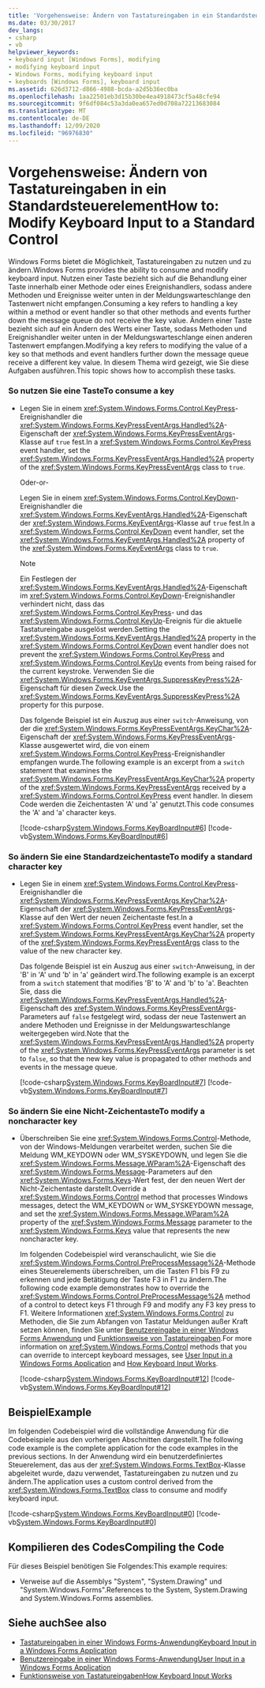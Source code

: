 ```yaml
---
title: 'Vorgehensweise: Ändern von Tastatureingaben in ein Standardsteuerelement'
ms.date: 03/30/2017
dev_langs:
- csharp
- vb
helpviewer_keywords:
- keyboard input [Windows Forms], modifying
- modifying keyboard input
- Windows Forms, modifying keyboard input
- keyboards [Windows Forms], keyboard input
ms.assetid: 626d3712-d866-4988-bcda-a2d5b36ec0ba
ms.openlocfilehash: 1aa22501eb3d15b30be4ea4918473cf5a48cfe94
ms.sourcegitcommit: 9f6df084c53a3da0ea657ed0d708a72213683084
ms.translationtype: MT
ms.contentlocale: de-DE
ms.lasthandoff: 12/09/2020
ms.locfileid: "96976830"
---
```

# <a name="how-to-modify-keyboard-input-to-a-standard-control"></a><span data-ttu-id="c8c93-102">Vorgehensweise: Ändern von Tastatureingaben in ein Standardsteuerelement</span><span class="sxs-lookup"><span data-stu-id="c8c93-102">How to: Modify Keyboard Input to a Standard Control</span></span>
<span data-ttu-id="c8c93-103">Windows Forms bietet die Möglichkeit, Tastatureingaben zu nutzen und zu ändern.</span><span class="sxs-lookup"><span data-stu-id="c8c93-103">Windows Forms provides the ability to consume and modify keyboard input.</span></span> <span data-ttu-id="c8c93-104">Nutzen einer Taste bezieht sich auf die Behandlung einer Taste innerhalb einer Methode oder eines Ereignishandlers, sodass andere Methoden und Ereignisse weiter unten in der Meldungswarteschlange den Tastenwert nicht empfangen.</span><span class="sxs-lookup"><span data-stu-id="c8c93-104">Consuming a key refers to handling a key within a method or event handler so that other methods and events further down the message queue do not receive the key value.</span></span> <span data-ttu-id="c8c93-105">Ändern einer Taste bezieht sich auf ein Ändern des Werts einer Taste, sodass Methoden und Ereignishandler weiter unten in der Meldungswarteschlange einen anderen Tastenwert empfangen.</span><span class="sxs-lookup"><span data-stu-id="c8c93-105">Modifying a key refers to modifying the value of a key so that methods and event handlers further down the message queue receive a different key value.</span></span> <span data-ttu-id="c8c93-106">In diesem Thema wird gezeigt, wie Sie diese Aufgaben ausführen.</span><span class="sxs-lookup"><span data-stu-id="c8c93-106">This topic shows how to accomplish these tasks.</span></span>  
  
### <a name="to-consume-a-key"></a><span data-ttu-id="c8c93-107">So nutzen Sie eine Taste</span><span class="sxs-lookup"><span data-stu-id="c8c93-107">To consume a key</span></span>  
  
- <span data-ttu-id="c8c93-108">Legen Sie in einem <xref:System.Windows.Forms.Control.KeyPress>-Ereignishandler die <xref:System.Windows.Forms.KeyPressEventArgs.Handled%2A>-Eigenschaft der <xref:System.Windows.Forms.KeyPressEventArgs>-Klasse auf `true` fest.</span><span class="sxs-lookup"><span data-stu-id="c8c93-108">In a <xref:System.Windows.Forms.Control.KeyPress> event handler, set the <xref:System.Windows.Forms.KeyPressEventArgs.Handled%2A> property of the <xref:System.Windows.Forms.KeyPressEventArgs> class to `true`.</span></span>  
  
     <span data-ttu-id="c8c93-109">Oder</span><span class="sxs-lookup"><span data-stu-id="c8c93-109">-or-</span></span>  
  
     <span data-ttu-id="c8c93-110">Legen Sie in einem <xref:System.Windows.Forms.Control.KeyDown>-Ereignishandler die <xref:System.Windows.Forms.KeyEventArgs.Handled%2A>-Eigenschaft der <xref:System.Windows.Forms.KeyEventArgs>-Klasse auf `true` fest.</span><span class="sxs-lookup"><span data-stu-id="c8c93-110">In a <xref:System.Windows.Forms.Control.KeyDown> event handler, set the <xref:System.Windows.Forms.KeyEventArgs.Handled%2A> property of the <xref:System.Windows.Forms.KeyEventArgs> class to `true`.</span></span>  
  
    > [!NOTE]
    > <span data-ttu-id="c8c93-111">Ein Festlegen der <xref:System.Windows.Forms.KeyEventArgs.Handled%2A>-Eigenschaft im <xref:System.Windows.Forms.Control.KeyDown>-Ereignishandler verhindert nicht, dass das <xref:System.Windows.Forms.Control.KeyPress>- und das <xref:System.Windows.Forms.Control.KeyUp>-Ereignis für die aktuelle Tastatureingabe ausgelöst werden.</span><span class="sxs-lookup"><span data-stu-id="c8c93-111">Setting the <xref:System.Windows.Forms.KeyEventArgs.Handled%2A> property in the <xref:System.Windows.Forms.Control.KeyDown> event handler does not prevent the <xref:System.Windows.Forms.Control.KeyPress> and <xref:System.Windows.Forms.Control.KeyUp> events from being raised for the current keystroke.</span></span> <span data-ttu-id="c8c93-112">Verwenden Sie die <xref:System.Windows.Forms.KeyEventArgs.SuppressKeyPress%2A>-Eigenschaft für diesen Zweck.</span><span class="sxs-lookup"><span data-stu-id="c8c93-112">Use the <xref:System.Windows.Forms.KeyEventArgs.SuppressKeyPress%2A> property for this purpose.</span></span>  
  
     <span data-ttu-id="c8c93-113">Das folgende Beispiel ist ein Auszug aus einer `switch`-Anweisung, von der die <xref:System.Windows.Forms.KeyPressEventArgs.KeyChar%2A>-Eigenschaft der <xref:System.Windows.Forms.KeyPressEventArgs>-Klasse ausgewertet wird, die von einem <xref:System.Windows.Forms.Control.KeyPress>-Ereignishandler empfangen wurde.</span><span class="sxs-lookup"><span data-stu-id="c8c93-113">The following example is an excerpt from a `switch` statement that examines the <xref:System.Windows.Forms.KeyPressEventArgs.KeyChar%2A> property of the <xref:System.Windows.Forms.KeyPressEventArgs> received by a <xref:System.Windows.Forms.Control.KeyPress> event handler.</span></span> <span data-ttu-id="c8c93-114">In diesem Code werden die Zeichentasten 'A' und 'a' genutzt.</span><span class="sxs-lookup"><span data-stu-id="c8c93-114">This code consumes the 'A' and 'a' character keys.</span></span>  
  
     [!code-csharp[System.Windows.Forms.KeyBoardInput#6](~/samples/snippets/csharp/VS_Snippets_Winforms/System.Windows.Forms.KeyboardInput/CS/form1.cs#6)]
     [!code-vb[System.Windows.Forms.KeyBoardInput#6](~/samples/snippets/visualbasic/VS_Snippets_Winforms/System.Windows.Forms.KeyboardInput/VB/form1.vb#6)]  
  
### <a name="to-modify-a-standard-character-key"></a><span data-ttu-id="c8c93-115">So ändern Sie eine Standardzeichentaste</span><span class="sxs-lookup"><span data-stu-id="c8c93-115">To modify a standard character key</span></span>  
  
- <span data-ttu-id="c8c93-116">Legen Sie in einem <xref:System.Windows.Forms.Control.KeyPress>-Ereignishandler die <xref:System.Windows.Forms.KeyPressEventArgs.KeyChar%2A>-Eigenschaft der <xref:System.Windows.Forms.KeyPressEventArgs>-Klasse auf den Wert der neuen Zeichentaste fest.</span><span class="sxs-lookup"><span data-stu-id="c8c93-116">In a <xref:System.Windows.Forms.Control.KeyPress> event handler, set the <xref:System.Windows.Forms.KeyPressEventArgs.KeyChar%2A> property of the <xref:System.Windows.Forms.KeyPressEventArgs> class to the value of the new character key.</span></span>  
  
     <span data-ttu-id="c8c93-117">Das folgende Beispiel ist ein Auszug aus einer `switch`-Anweisung, in der 'B' in 'A' und 'b' in 'a' geändert wird.</span><span class="sxs-lookup"><span data-stu-id="c8c93-117">The following example is an excerpt from a `switch` statement that modifies 'B' to 'A' and 'b' to 'a'.</span></span> <span data-ttu-id="c8c93-118">Beachten Sie, dass die <xref:System.Windows.Forms.KeyPressEventArgs.Handled%2A>-Eigenschaft des <xref:System.Windows.Forms.KeyPressEventArgs>-Parameters auf `false` festgelegt wird, sodass der neue Tastenwert an andere Methoden und Ereignisse in der Meldungswarteschlange weitergegeben wird.</span><span class="sxs-lookup"><span data-stu-id="c8c93-118">Note that the <xref:System.Windows.Forms.KeyPressEventArgs.Handled%2A> property of the <xref:System.Windows.Forms.KeyPressEventArgs> parameter is set to `false`, so that the new key value is propagated to other methods and events in the message queue.</span></span>  
  
     [!code-csharp[System.Windows.Forms.KeyBoardInput#7](~/samples/snippets/csharp/VS_Snippets_Winforms/System.Windows.Forms.KeyboardInput/CS/form1.cs#7)]
     [!code-vb[System.Windows.Forms.KeyBoardInput#7](~/samples/snippets/visualbasic/VS_Snippets_Winforms/System.Windows.Forms.KeyboardInput/VB/form1.vb#7)]  
  
### <a name="to-modify-a-noncharacter-key"></a><span data-ttu-id="c8c93-119">So ändern Sie eine Nicht-Zeichentaste</span><span class="sxs-lookup"><span data-stu-id="c8c93-119">To modify a noncharacter key</span></span>  
  
- <span data-ttu-id="c8c93-120">Überschreiben Sie eine <xref:System.Windows.Forms.Control>-Methode, von der Windows-Meldungen verarbeitet werden, suchen Sie die Meldung WM_KEYDOWN oder WM_SYSKEYDOWN, und legen Sie die <xref:System.Windows.Forms.Message.WParam%2A>-Eigenschaft des <xref:System.Windows.Forms.Message>-Parameters auf den <xref:System.Windows.Forms.Keys>-Wert fest, der den neuen Wert der Nicht-Zeichentaste darstellt.</span><span class="sxs-lookup"><span data-stu-id="c8c93-120">Override a <xref:System.Windows.Forms.Control> method that processes Windows messages, detect the WM_KEYDOWN or WM_SYSKEYDOWN message, and set the <xref:System.Windows.Forms.Message.WParam%2A> property of the <xref:System.Windows.Forms.Message> parameter to the <xref:System.Windows.Forms.Keys> value that represents the new noncharacter key.</span></span>  
  
     <span data-ttu-id="c8c93-121">Im folgenden Codebeispiel wird veranschaulicht, wie Sie die <xref:System.Windows.Forms.Control.PreProcessMessage%2A>-Methode eines Steuerelements überschreiben, um die Tasten F1 bis F9 zu erkennen und jede Betätigung der Taste F3 in F1 zu ändern.</span><span class="sxs-lookup"><span data-stu-id="c8c93-121">The following code example demonstrates how to override the <xref:System.Windows.Forms.Control.PreProcessMessage%2A> method of a control to detect keys F1 through F9 and modify any F3 key press to F1.</span></span> <span data-ttu-id="c8c93-122">Weitere Informationen <xref:System.Windows.Forms.Control> zu Methoden, die Sie zum Abfangen von Tastatur Meldungen außer Kraft setzen können, finden Sie unter [Benutzereingabe in einer Windows Forms Anwendung](user-input-in-a-windows-forms-application.md) und [Funktionsweise von Tastatureingaben](how-keyboard-input-works.md).</span><span class="sxs-lookup"><span data-stu-id="c8c93-122">For more information on <xref:System.Windows.Forms.Control> methods that you can override to intercept keyboard messages, see [User Input in a Windows Forms Application](user-input-in-a-windows-forms-application.md) and [How Keyboard Input Works](how-keyboard-input-works.md).</span></span>  
  
     [!code-csharp[System.Windows.Forms.KeyBoardInput#12](~/samples/snippets/csharp/VS_Snippets_Winforms/System.Windows.Forms.KeyboardInput/CS/form1.cs#12)]
     [!code-vb[System.Windows.Forms.KeyBoardInput#12](~/samples/snippets/visualbasic/VS_Snippets_Winforms/System.Windows.Forms.KeyboardInput/VB/form1.vb#12)]  
  
## <a name="example"></a><span data-ttu-id="c8c93-123">Beispiel</span><span class="sxs-lookup"><span data-stu-id="c8c93-123">Example</span></span>  
 <span data-ttu-id="c8c93-124">Im folgenden Codebeispiel wird die vollständige Anwendung für die Codebeispiele aus den vorherigen Abschnitten dargestellt.</span><span class="sxs-lookup"><span data-stu-id="c8c93-124">The following code example is the complete application for the code examples in the previous sections.</span></span> <span data-ttu-id="c8c93-125">In der Anwendung wird ein benutzerdefiniertes Steuerelement, das aus der <xref:System.Windows.Forms.TextBox>-Klasse abgeleitet wurde, dazu verwendet, Tastatureingaben zu nutzen und zu ändern.</span><span class="sxs-lookup"><span data-stu-id="c8c93-125">The application uses a custom control derived from the <xref:System.Windows.Forms.TextBox> class to consume and modify keyboard input.</span></span>  
  
 [!code-csharp[System.Windows.Forms.KeyBoardInput#0](~/samples/snippets/csharp/VS_Snippets_Winforms/System.Windows.Forms.KeyboardInput/CS/form1.cs#0)]
 [!code-vb[System.Windows.Forms.KeyBoardInput#0](~/samples/snippets/visualbasic/VS_Snippets_Winforms/System.Windows.Forms.KeyboardInput/VB/form1.vb#0)]  
  
## <a name="compiling-the-code"></a><span data-ttu-id="c8c93-126">Kompilieren des Codes</span><span class="sxs-lookup"><span data-stu-id="c8c93-126">Compiling the Code</span></span>  
 <span data-ttu-id="c8c93-127">Für dieses Beispiel benötigen Sie Folgendes:</span><span class="sxs-lookup"><span data-stu-id="c8c93-127">This example requires:</span></span>  
  
- <span data-ttu-id="c8c93-128">Verweise auf die Assemblys "System", "System.Drawing" und "System.Windows.Forms".</span><span class="sxs-lookup"><span data-stu-id="c8c93-128">References to the System, System.Drawing and System.Windows.Forms assemblies.</span></span>  
  
## <a name="see-also"></a><span data-ttu-id="c8c93-129">Siehe auch</span><span class="sxs-lookup"><span data-stu-id="c8c93-129">See also</span></span>

- [<span data-ttu-id="c8c93-130">Tastatureingaben in einer Windows Forms-Anwendung</span><span class="sxs-lookup"><span data-stu-id="c8c93-130">Keyboard Input in a Windows Forms Application</span></span>](keyboard-input-in-a-windows-forms-application.md)
- [<span data-ttu-id="c8c93-131">Benutzereingabe in einer Windows Forms-Anwendung</span><span class="sxs-lookup"><span data-stu-id="c8c93-131">User Input in a Windows Forms Application</span></span>](user-input-in-a-windows-forms-application.md)
- [<span data-ttu-id="c8c93-132">Funktionsweise von Tastatureingaben</span><span class="sxs-lookup"><span data-stu-id="c8c93-132">How Keyboard Input Works</span></span>](how-keyboard-input-works.md)
